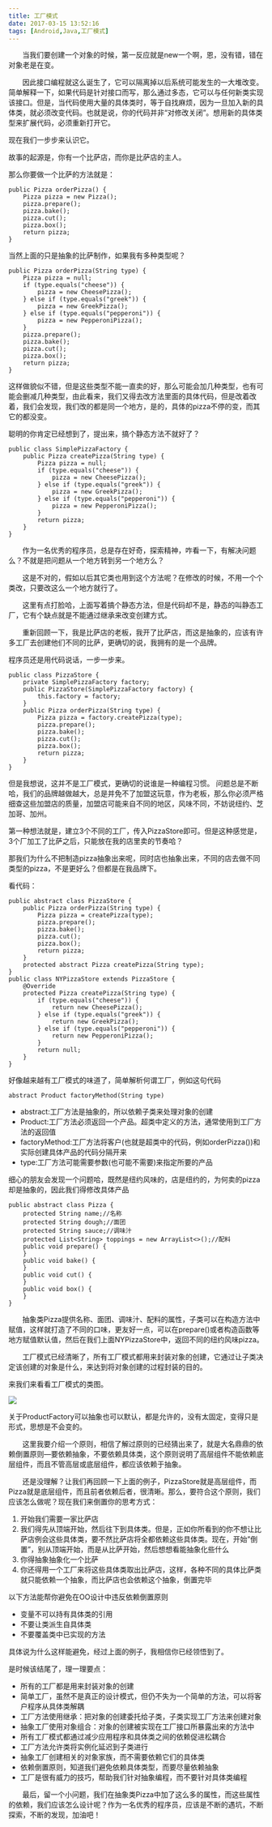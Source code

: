 ```yaml
---
title: 工厂模式
date: 2017-03-15 13:52:16
tags: [Android,Java,工厂模式]
---
```


&nbsp;&nbsp;&nbsp;&nbsp;&nbsp;&nbsp;&nbsp;当我们要创建一个对象的时候，第一反应就是new一个啊，恩，没有错，错在对象老是在变。

&nbsp;&nbsp;&nbsp;&nbsp;&nbsp;&nbsp;&nbsp;因此接口编程就这么诞生了，它可以隔离掉以后系统可能发生的一大堆改变。简单解释一下，如果代码是针对接口而写，那么通过多态，它可以与任何新类实现该接口。但是，当代码使用大量的具体类时，等于自找麻烦，因为一旦加入新的具体类，就必须改变代码。也就是说，你的代码并非“对修改关闭”。想用新的具体类型来扩展代码，必须重新打开它。

现在我们一步步来认识它。

故事的起源是，你有一个比萨店，而你是比萨店的主人。

那么你要做一个比萨的方法就是：

```
public Pizza orderPizza() {
    Pizza pizza = new Pizza();
    pizza.prepare();
    pizza.bake();
    pizza.cut();
    pizza.box();
    return pizza;
}
```

当然上面的只是抽象的比萨制作，如果我有多种类型呢？

```
public Pizza orderPizza(String type) {
    Pizza pizza = null;
    if (type.equals("cheese")) {
        pizza = new CheesePizza();
    } else if (type.equals("greek")) {
        pizza = new GreekPizza();
    } else if (type.equals("pepperoni")) {
        pizza = new PepperoniPizza();
    }
    pizza.prepare();
    pizza.bake();
    pizza.cut();
    pizza.box();
    return pizza;
}
```

这样做貌似不错，但是这些类型不能一直卖的好，那么可能会加几种类型，也有可能会删减几种类型，由此看来，我们又得去改方法里面的具体代码，但是改着改着，我们会发现，我们改的都是同一个地方，是的，具体的pizza不停的变，而其它的都没变。

聪明的你肯定已经想到了，提出来，搞个静态方法不就好了？

```
public class SimplePizzaFactory {
    public Pizza createPizza(String type) {
        Pizza pizza = null;
        if (type.equals("cheese")) {
            pizza = new CheesePizza();
        } else if (type.equals("greek")) {
            pizza = new GreekPizza();
        } else if (type.equals("pepperoni")) {
            pizza = new PepperoniPizza();
        }
        return pizza;
    }
}
```

&nbsp;&nbsp;&nbsp;&nbsp;&nbsp;&nbsp;&nbsp;作为一名优秀的程序员，总是存在好奇，探索精神，咋看一下，有解决问题么？不就是把问题从一个地方转到另一个地方么？

&nbsp;&nbsp;&nbsp;&nbsp;&nbsp;&nbsp;&nbsp;这是不对的，假如以后其它类也用到这个方法呢？在修改的时候，不用一个个类改，只要改这么一个地方就行了。

&nbsp;&nbsp;&nbsp;&nbsp;&nbsp;&nbsp;&nbsp;这里有点打脸哈，上面写着搞个静态方法，但是代码却不是，静态的叫静态工厂，它有个缺点就是不能通过继承来改变创建方式。

&nbsp;&nbsp;&nbsp;&nbsp;&nbsp;&nbsp;&nbsp;重新回顾一下，我是比萨店的老板，我开了比萨店，而这是抽象的，应该有许多工厂去创建他们不同的比萨，更确切的说，我拥有的是一个品牌。

程序员还是用代码说话，一步一步来。

```
public class PizzaStore {
    private SimplePizzaFactory factory;
    public PizzaStore(SimplePizzaFactory factory) {
        this.factory = factory;
    }
    public Pizza orderPizza(String type) {
        Pizza pizza = factory.createPizza(type);
        pizza.prepare();
        pizza.bake();
        pizza.cut();
        pizza.box();
        return pizza;
    }
}
```

但是我想说，这并不是工厂模式，更确切的说谁是一种编程习惯。
问题总是不断哈，我们的品牌越做越大，总是并免不了加盟这玩意，作为老板，那么你必须严格细查这些加盟店的质量，加盟店可能来自不同的地区，风味不同，不妨说纽约、芝加哥、加州。

第一种想法就是，建立3个不同的工厂，传入PizzaStore即可。但是这种感觉是，3个厂加工了比萨之后，只能放在我的店里卖的节奏哈？

那我们为什么不把制造pizza抽象出来呢，同时店也抽象出来，不同的店去做不同类型的pizza，不是更好么？但都是在我品牌下。

看代码：

```
public abstract class PizzaStore {
    public Pizza orderPizza(String type) {
        Pizza pizza = createPizza(type);
        pizza.prepare();
        pizza.bake();
        pizza.cut();
        pizza.box();
        return pizza;
    }
    protected abstract Pizza createPizza(String type);
}
public class NYPizzaStore extends PizzaStore {
    @Override
    protected Pizza createPizza(String type) {
        if (type.equals("cheese")) {
            return new CheesePizza();
        } else if (type.equals("greek")) {
            return new GreekPizza();
        } else if (type.equals("pepperoni")) {
            return new PepperoniPizza();
        }
        return null;
    }
}
```

好像越来越有工厂模式的味道了，简单解析何谓工厂，例如这句代码

```
abstract Product factoryMethod(String type)
```
* abstract:工厂方法是抽象的，所以依赖子类来处理对象的创建
* Product:工厂方法必须返回一个产品。超类中定义的方法，通常使用到工厂方法的返回值
* factoryMethod:工厂方法将客户(也就是超类中的代码，例如orderPizza())和实际创建具体产品的代码分隔开来
* type:工厂方法可能需要参数(也可能不需要)来指定所要的产品

细心的朋友会发现一个问题哈，既然是纽约风味的，店是纽约的，为何卖的pizza却是抽象的，因此我们得修改具体产品

```
public abstract class Pizza {
    protected String name;//名称
    protected String dough;//面团
    protected String sauce;//调味汁
    protected List<String> toppings = new ArrayList<>();//配料
    public void prepare() {
    }
    public void bake() {
    }
    public void cut() {
    }
    public void box() {
    }
}
```

&nbsp;&nbsp;&nbsp;&nbsp;&nbsp;&nbsp;&nbsp;抽象类Pizza提供名称、面团、调味汁、配料的属性，子类可以在构造方法中赋值，这样就打造了不同的口味，更友好一点，可以在prepare()或者构造函数等地方赋值默认值，然后在我们上面NYPizzaStore中，返回不同的纽约风味pizza。

&nbsp;&nbsp;&nbsp;&nbsp;&nbsp;&nbsp;&nbsp;工厂模式已经清晰了，所有工厂模式都用来封装对象的创建，它通过让子类决定该创建的对象是什么，来达到将对象创建的过程封装的目的。

来我们来看看工厂模式的类图。

![](/img/factory1.jpeg)

关于ProductFactory可以抽象也可以默认，都是允许的，没有太固定，变得只是形式，思想是不会变的。

&nbsp;&nbsp;&nbsp;&nbsp;&nbsp;&nbsp;&nbsp;这里我要介绍一个原则，相信了解过原则的已经猜出来了，就是大名鼎鼎的依赖倒置原则—要依赖抽象，不要依赖具体类，这个原则说明了高层组件不能依赖底层组件，而且不管高层或底层组件，都应该依赖于抽象。

&nbsp;&nbsp;&nbsp;&nbsp;&nbsp;&nbsp;&nbsp;还是没理解？让我们再回顾一下上面的例子，PizzaStore就是高层组件，而Pizza就是底层组件，而且前者依赖后者，很清晰。那么，要符合这个原则，我们应该怎么做呢？现在我们来倒置你的思考方式：

1. 开始我们需要一家比萨店
2. 我们得先从顶端开始，然后往下到具体类。但是，正如你所看到的你不想让比萨店例会这些具体类，要不然比萨店将全都依赖这些具体类。现在，开始”倒置”，别从顶端开始，而是从比萨开始，然后想想看能抽象化些什么
3. 你得抽象抽象化一个比萨
4. 你还得用一个工厂来将这些具体类取出比萨店，这样，各种不同的具体比萨类就只能依赖一个抽象，而比萨店也会依赖这个抽象，倒置完毕


以下方法能帮你避免在OO设计中违反依赖倒置原则

* 变量不可以持有具体类的引用
* 不要让类派生自具体类
* 不要覆盖类中已实现的方法

具体说为什么这样能避免，经过上面的例子，我相信你已经领悟到了。

是时候该结尾了，理一理要点：

* 所有的工厂都是用来封装对象的创建
* 简单工厂，虽然不是真正的设计模式，但仍不失为一个简单的方法，可以将客户程序从具体类解耦
* 工厂方法使用继承：把对象的创建委托给子类，子类实现工厂方法来创建对象
* 抽象工厂使用对象组合：对象的创建被实现在工厂接口所暴露出来的方法中
* 所有工厂模式都通过减少应用程序和具体类之间的依赖促进松耦合
* 工厂方法允许类将实例化延迟到子类进行
* 抽象工厂创建相关的对象家族，而不需要依赖它们的具体类
* 依赖倒置原则，知道我们避免依赖具体类型，而要尽量依赖抽象
* 工厂是很有威力的技巧，帮助我们针对抽象编程，而不要针对具体类编程

&nbsp;&nbsp;&nbsp;&nbsp;&nbsp;&nbsp;&nbsp;最后，留一个小问题，我们在抽象类Pizza中加了这么多的属性，而这些属性的依赖，我们应该怎么设计呢？作为一名优秀的程序员，应该是不断的遇坑，不断探索，不断的发现，加油吧！